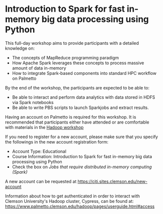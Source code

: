 # Introduction to Spark for fast in-memory big data processing using Python

This full-day workshop aims to provide participants with a detailed knowledge on:

- The concepts of MapReduce programming paradigm
- How Apache Spark leverages these concepts to process massive amount of data in-memory
- How to integrate Spark-based components into standard HPC workflow on Palmetto


By the end of the workshop, the participants are expected to be able to:

- Be able to interact and perform data analytics with data stored in HDFS via Spark notebooks
- Be able to write PBS scripts to launch Sparkjobs and extract results. 

Having an account on Palmetto is required for this workshop. It is recommended that participants 
either have attended or are comfortable with materials in 
the [Hadoop workshop](https://github.com/clemsonciti/intro-to-hadoop-python)

If you need to register for a new account, please make sure that you specify the followings
in the new account registration form:
- Account Type: Educational
- Course Information: Introduction to Spark for fast in-memory big data processing using Python
- Check the box on *Jobs that require distributed in-memory computing (Spark)* 

A new account can be requested at https://citi.sites.clemson.edu/new-account

Information about how to get authenticated in order to interact with Clemson
University's Hadoop cluster, Cypress, can be found at:
https://www.palmetto.clemson.edu/hadoop/pages/userguide.html#access
